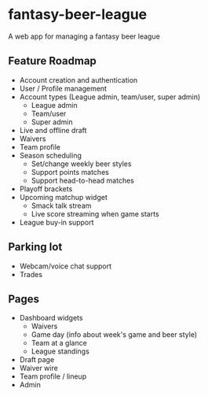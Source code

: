# fantasy-beer-league
A web app for managing a fantasy beer league

## Feature Roadmap
- Account creation and authentication
- User / Profile management
- Account types (League admin, team/user, super admin)
  - League admin
  - Team/user
  - Super admin
- Live and offline draft
- Waivers
- Team profile
- Season scheduling
  - Set/change weekly beer styles
  - Support points matches
  - Support head-to-head matches
- Playoff brackets
- Upcoming matchup widget
  - Smack talk stream
  - Live score streaming when game starts
- League buy-in support


## Parking lot
- Webcam/voice chat support
- Trades

## Pages
- Dashboard widgets
  - Waivers
  - Game day (info about week's game and beer style)
  - Team at a glance
  - League standings
- Draft page
- Waiver wire
- Team profile / lineup
- Admin

